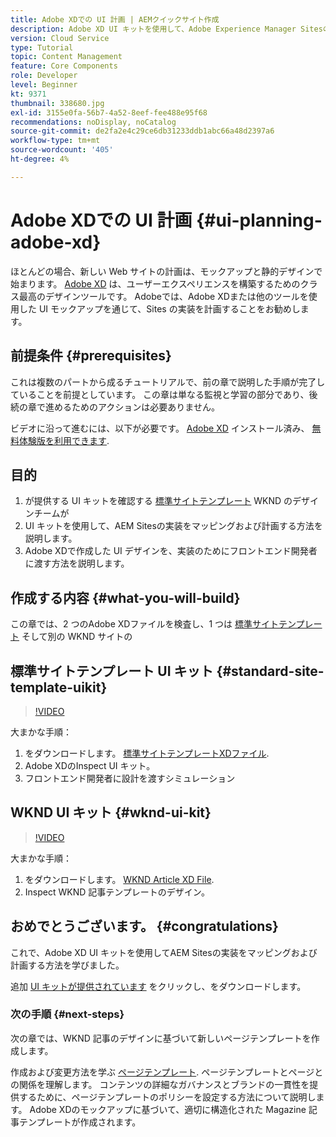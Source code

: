 ```yaml
---
title: Adobe XDでの UI 計画 | AEMクイックサイト作成
description: Adobe XD UI キットを使用して、Adobe Experience Manager Sitesの実装を設計および高速化する方法について説明します。
version: Cloud Service
type: Tutorial
topic: Content Management
feature: Core Components
role: Developer
level: Beginner
kt: 9371
thumbnail: 338680.jpg
exl-id: 3155e0fa-56b7-4a52-8eef-fee488e95f68
recommendations: noDisplay, noCatalog
source-git-commit: de2fa2e4c29ce6db31233ddb1abc66a48d2397a6
workflow-type: tm+mt
source-wordcount: '405'
ht-degree: 4%

---
```


# Adobe XDでの UI 計画 {#ui-planning-adobe-xd}

ほとんどの場合、新しい Web サイトの計画は、モックアップと静的デザインで始まります。 [Adobe XD](https://www.adobe.com/products/xd.html) は、ユーザーエクスペリエンスを構築するためのクラス最高のデザインツールです。 Adobeでは、Adobe XDまたは他のツールを使用した UI モックアップを通じて、Sites の実装を計画することをお勧めします。

## 前提条件 {#prerequisites}

これは複数のパートから成るチュートリアルで、前の章で説明した手順が完了していることを前提としています。 この章は単なる監視と学習の部分であり、後続の章で進めるためのアクションは必要ありません。

ビデオに沿って進むには、以下が必要です。 [Adobe XD](https://www.adobe.com/products/xd/pricing/free-trial.html) インストール済み、 [無料体験版を利用できます](https://www.adobe.com/products/xd/pricing/free-trial.html).

## 目的

1. が提供する UI キットを確認する [標準サイトテンプレート](https://github.com/adobe/aem-site-template-standard) WKND のデザインチームが
1. UI キットを使用して、AEM Sitesの実装をマッピングおよび計画する方法を説明します。
1. Adobe XDで作成した UI デザインを、実装のためにフロントエンド開発者に渡す方法を説明します。

## 作成する内容 {#what-you-will-build}

この章では、2 つのAdobe XDファイルを検査し、1 つは [標準サイトテンプレート](https://github.com/adobe/aem-site-template-standard) そして別の WKND サイトの  

## 標準サイトテンプレート UI キット {#standard-site-template-uikit}

>[!VIDEO](https://video.tv.adobe.com/v/338680/?quality=12&learn=on)

大まかな手順：

1. をダウンロードします。 [標準サイトテンプレートXDファイル](https://github.com/adobe/aem-site-template-standard/raw/main/files/wireframe.xd).
1. Adobe XDのInspect UI キット。
1. フロントエンド開発者に設計を渡すシミュレーション

## WKND UI キット {#wknd-ui-kit}

>[!VIDEO](https://video.tv.adobe.com/v/30214/?quality=12&learn=on)

大まかな手順：

1. をダウンロードします。 [WKND Article XD File](https://github.com/adobe/aem-guides-wknd/releases/download/aem-guides-wknd-0.0.2/AEM_UI-kit-WKND-article-design.xd).
1. Inspect WKND 記事テンプレートのデザイン。

## おめでとうございます。 {#congratulations}

これで、Adobe XD UI キットを使用してAEM Sitesの実装をマッピングおよび計画する方法を学びました。

追加 [UI キットが提供されています](https://www.adobe.com/products/xd/features/ui-kits.html) をクリックし、をダウンロードします。

### 次の手順 {#next-steps}

次の章では、WKND 記事のデザインに基づいて新しいページテンプレートを作成します。

作成および変更方法を学ぶ [ページテンプレート](./page-templates.md). ページテンプレートとページとの関係を理解します。 コンテンツの詳細なガバナンスとブランドの一貫性を提供するために、ページテンプレートのポリシーを設定する方法について説明します。  Adobe XDのモックアップに基づいて、適切に構造化された Magazine 記事テンプレートが作成されます。
